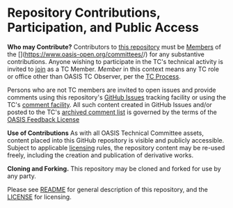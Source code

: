 # Repository Contributions, Participation, and Public Access

**Who may Contribute?** Contributors to [this repository](https://github.com/oasis-tcs/<repoName>/) must be [Members](https://www.oasis-open.org/policies-guidelines/oasis-defined-terms-2018-05-22/#dEligiblePerson) of the  [<TC full name>](https://www.oasis-open.org/committees/<tc abbrev>/) for any substantive contributions.  Anyone wishing to participate in the TC's technical activity is invited to [join](https://www.oasis-open.org/committees/join) as a TC Member.
*Member* in this context means any TC role or office other than OASIS TC Observer, per the [TC Process](https://www.oasis-open.org/policies-guidelines/tc-process#membership). 

Persons who are not TC members are invited to open issues and provide comments using this repository's [GitHub Issues](https://github.com/oasis-tcs/<repoName>/issues/new) tracking facility or using the TC's [comment facility](<url to tc comment instructions>).  All such content created in GitHub Issues and/or posted to the TC's [archived comment list](<url for comment archive>) is governed by the terms of the [OASIS Feedback License](https://www.oasis-open.org/policies-guidelines/ipr#appendixa)

**Use of Contributions**  As with all OASIS Technical Committee assets, content placed into this GitHub repository is visible and publicly accessible.  Subject to applicable [licensing](https://github.com/oasis-tcs/<repoName>/blob/master/LICENSE.md) rules, the repository content may be re-used freely, including the creation and publication of derivative works.

**Cloning and Forking.** This repository may be cloned and forked for use by any party. 

Please see [README](https://github.com/oasis-tcs/<repoName>/blob/master/README.md) for general description of this repository, and the [LICENSE](https://github.com/oasis-tcs/<repoName>/blob/master/LICENSE.md) for licensing.
